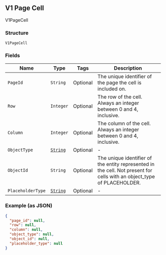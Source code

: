 ## V1 Page Cell

V1PageCell

### Structure

`V1PageCell`

### Fields

| Name | Type | Tags | Description |
|  --- | --- | --- | --- |
| `PageId` | `String` | Optional | The unique identifier of the page the cell is included on. |
| `Row` | `Integer` | Optional | The row of the cell. Always an integer between 0 and 4, inclusive. |
| `Column` | `Integer` | Optional | The column of the cell. Always an integer between 0 and 4, inclusive. |
| `ObjectType` | [`String`](/doc/models/v1-page-cell-object-type.md) | Optional | - |
| `ObjectId` | `String` | Optional | The unique identifier of the entity represented in the cell. Not present for cells with an object_type of PLACEHOLDER. |
| `PlaceholderType` | [`String`](/doc/models/v1-page-cell-placeholder-type.md) | Optional | - |

### Example (as JSON)

```json
{
  "page_id": null,
  "row": null,
  "column": null,
  "object_type": null,
  "object_id": null,
  "placeholder_type": null
}
```

